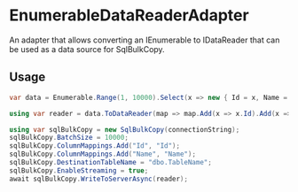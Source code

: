 # EnumerableDataReaderAdapter

An adapter that allows converting an IEnumerable<T> to IDataReader that can be used as a data source for SqlBulkCopy.

## Usage

```c#
var data = Enumerable.Range(1, 10000).Select(x => new { Id = x, Name = $"name-{x}" });

using var reader = data.ToDataReader(map => map.Add(x => x.Id).Add(x => x.Name));

using var sqlBulkCopy = new SqlBulkCopy(connectionString);
sqlBulkCopy.BatchSize = 10000;
sqlBulkCopy.ColumnMappings.Add("Id", "Id");
sqlBulkCopy.ColumnMappings.Add("Name", "Name");
sqlBulkCopy.DestinationTableName = "dbo.TableName";
sqlBulkCopy.EnableStreaming = true;
await sqlBulkCopy.WriteToServerAsync(reader);
```